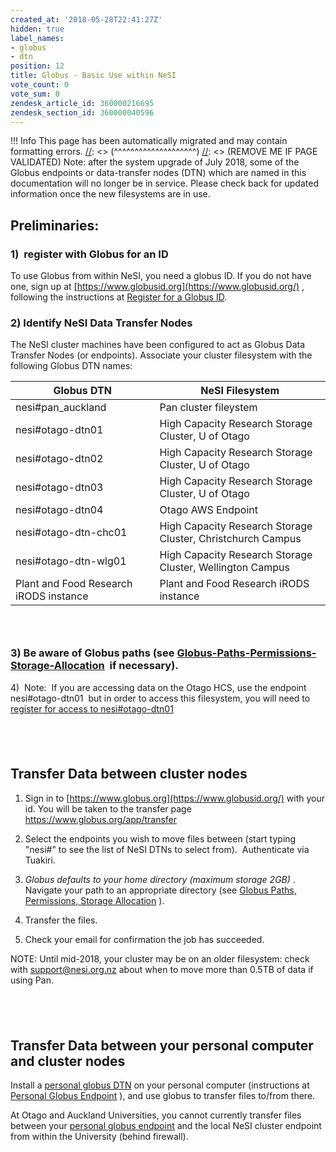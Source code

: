 ```yaml
---
created_at: '2018-05-28T22:41:27Z'
hidden: true
label_names:
- globus
- dtn
position: 12
title: Globus - Basic Use within NeSI
vote_count: 0
vote_sum: 0
zendesk_article_id: 360000216695
zendesk_section_id: 360000040596
---
```



[//]: <> (REMOVE ME IF PAGE VALIDATED)
[//]: <> (vvvvvvvvvvvvvvvvvvvv)
 !!! Info
     This page has been automatically migrated and may contain formatting errors.
[//]: <> (^^^^^^^^^^^^^^^^^^^^)
[//]: <> (REMOVE ME IF PAGE VALIDATED)
Note: after the system upgrade of July 2018, some of the Globus
endpoints or data-transfer nodes (DTN) which are named in this
documentation will no longer be in service. Please check back for
updated information once the new filesystems are in use.

## Preliminaries:

### 1)  register with Globus for an ID

To use Globus from within NeSI, you need a globus ID. If you do not have
one, sign up at [https://www.globusid.org](https://www.globusid.org/) ,
following the instructions at [Register for a Globus
ID](#Globus-BasicUse-Registration).

### 2) Identify NeSI Data Transfer Nodes

The NeSI cluster machines have been configured to act as Globus Data
Transfer Nodes (or endpoints). Associate your cluster filesystem with
the following Globus DTN names:

<table class="table table-striped table-bordered">
<thead>
<tr class="header tablesorter-headerRow">
<th class="tablesorter-header sortableHeader tablesorter-headerUnSorted"
style="user-select: none" tabindex="0" scope="col"
data-column="0">Globus DTN</th>
<th style="user-select: none" tabindex="0" scope="col"
data-column="1">NeSI Filesystem</th>
</tr>
</thead>
<tbody>
<tr class="odd">
<td>nesi#pan_auckland</td>
<td>Pan cluster fileystem</td>
</tr>
<tr class="even">
<td>nesi#otago-dtn01</td>
<td>High Capacity Research Storage Cluster, U of Otago</td>
</tr>
<tr class="odd">
<td>nesi#otago-dtn02</td>
<td>High Capacity Research Storage Cluster, U of Otago</td>
</tr>
<tr class="even">
<td>nesi#otago-dtn03</td>
<td>High Capacity Research Storage Cluster, U of Otago</td>
</tr>
<tr class="odd">
<td>nesi#otago-dtn04</td>
<td>Otago AWS Endpoint</td>
</tr>
<tr class="even">
<td>nesi#otago-dtn-chc01</td>
<td>High Capacity Research Storage Cluster, Christchurch Campus</td>
</tr>
<tr class="odd">
<td>nesi#otago-dtn-wlg01</td>
<td>High Capacity Research Storage Cluster, Wellington Campus</td>
</tr>
<tr class="even">
<td>Plant and Food Research iRODS instance</td>
<td>Plant and Food Research iRODS instance</td>
</tr>
</tbody>
</table>

###  

### 3) Be aware of Globus paths (see [Globus-Paths-Permissions-Storage-Allocation](https://support.nesi.org.nz/hc/en-gb/articles/360000216815-Globus-Paths-Permissions-Storage-Allocation)  if necessary).

4)  Note:  If you are accessing data on the Otago HCS, use the endpoint
nesi#otago-dtn01  but in order to access this filesystem, you will need
to [register for access to
nesi#otago-dtn01](https://www.otago.ac.nz/its/forms/otago604826.html)

##  

## Transfer Data between cluster nodes

1.  Sign in to [https://www.globus.org](https://www.globusid.org/) with
    your id. You will be taken to the transfer page
    <https://www.globus.org/app/transfer>

2.  Select the endpoints you wish to move files between (start typing
    "nesi#" to see the list of NeSI DTNs to select from).  Authenticate
    via Tuakiri.    

3.  *Globus defaults to your home directory (maximum storage 2GB)* .
    Navigate your path to an appropriate directory (see [Globus Paths,
    Permissions, Storage
    Allocation](https://support.nesi.org.nz/hc/en-gb/articles/360000216815)
    ).

4.  Transfer the files.

5.  Check your email for confirmation the job has succeeded.

NOTE: Until mid-2018, your cluster may be on an older filesystem: check
with <support@nesi.org.nz> about when to move more than 0.5TB of data if
using Pan.

##  

## Transfer Data between your personal computer and cluster nodes

Install a [personal globus
DTN](https://nznesi.atlassian.net/wiki/spaces/nesiproj/pages/104955907/Personal+Globus+Endpoint)
on your personal computer (instructions at [Personal Globus
Endpoint](https://nznesi.atlassian.net/wiki/spaces/nesiproj/pages/104955907/Personal+Globus+Endpoint)
), and use globus to transfer files to/from there.

At Otago and Auckland Universities, you cannot currently transfer files
between your [personal globus
endpoint](https://nznesi.atlassian.net/wiki/spaces/nesiproj/pages/104955907/Personal+Globus+Endpoint)
and the local NeSI cluster endpoint from within the University (behind
firewall).
